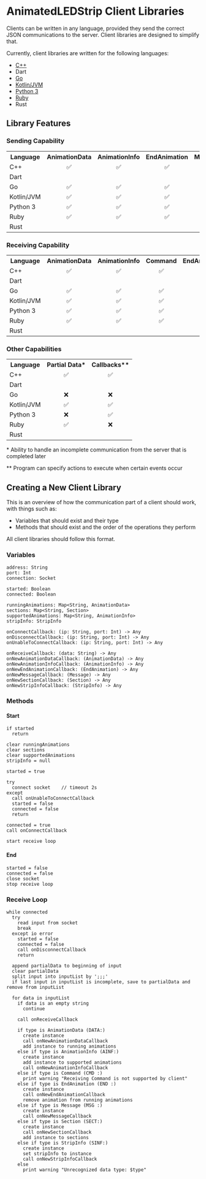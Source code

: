 # AnimatedLEDStrip Client Libraries

Clients can be written in any language, provided they send the correct JSON communications to the server.
Client libraries are designed to simplify that.

Currently, client libraries are written for the following languages:
- [C++](https://github.com/AnimatedLEDStrip/client-cpp)
- Dart
- [Go](https://github.com/AnimatedLEDStrip/client-go)
- [Kotlin/JVM](https://github.com/AnimatedLEDStrip/client-kotlin-jvm)
- [Python 3](https://github.com/AnimatedLEDStrip/client-python)
- [Ruby](https://github.com/AnimatedLEDStrip/client-ruby)
- Rust

## Library Features

### Sending Capability

<table>
  <tr>
    <th>Language</th>
    <th align="center">AnimationData</th>
    <th align="center">AnimationInfo</th>
    <th align="center">EndAnimation</th>
    <th align="center">Message</th>
    <th align="center">Section</th>
    <th align="center">StripInfo</th>
  </tr>
  <tr>
    <td>C++</td>
    <td align="center">✅</td>
    <td align="center">✅</td>
    <td align="center">✅</td>
    <td align="center">✅</td>
    <td align="center">✅</td>
    <td align="center">✅</td>
  </tr>
  <tr>
    <td>Dart</td>
    <td />
    <td />
    <td />
    <td />
    <td />
    <td />
  </tr>
  <tr>
    <td>Go</td>
    <td align="center">✅</td>
    <td align="center">✅</td>
    <td align="center">✅</td>
    <td align="center">✅</td>
    <td align="center">✅</td>
    <td align="center">✅</td>
  </tr>
  <tr>
    <td>Kotlin/JVM</td>
    <td align="center">✅</td>
    <td align="center">✅</td>
    <td align="center">✅</td>
    <td align="center">✅</td>
    <td align="center">✅</td>
    <td align="center">✅</td>
  </tr>
  <tr>
    <td>Python 3</td>
    <td align="center">✅</td>
    <td align="center">✅</td>
    <td align="center">✅</td>
    <td align="center">✅</td>
    <td align="center">✅</td>
    <td align="center">✅</td>
  </tr>
  <tr>
    <td>Ruby</td>
    <td align="center">✅</td>
    <td align="center">✅</td>
    <td align="center">✅</td>
    <td align="center">✅</td>
    <td align="center">✅</td>
    <td align="center">✅</td>
  </tr>
  <tr>
    <td>Rust</td>
    <td />
    <td />
    <td />
    <td />
    <td />
    <td />
  </tr>
</table>

### Receiving Capability

<table>
  <tr>
    <th>Language</th>
    <th align="center">AnimationData</th>
    <th align="center">AnimationInfo</th>
    <th align="center">Command</th>
    <th align="center">EndAnimation</th>
    <th align="center">Section</th>
    <th align="center">StripInfo</th>
  </tr>
  <tr>
    <td>C++</td>
    <td align="center">✅</td>
    <td align="center">✅</td>
    <td align="center">✅</td>
    <td align="center">✅</td>
    <td align="center">✅</td>
    <td align="center">✅</td>
  </tr>
  <tr>
    <td>Dart</td>
    <td />
    <td />
    <td />
    <td />
    <td />
    <td />
  </tr>
  <tr>
    <td>Go</td>
    <td align="center">✅</td>
    <td align="center">✅</td>
    <td align="center">✅</td>
    <td align="center">✅</td>
    <td align="center">✅</td>
    <td align="center">✅</td>
  </tr>
  <tr>
    <td>Kotlin/JVM</td>
    <td align="center">✅</td>
    <td align="center">✅</td>
    <td align="center">✅</td>
    <td align="center">✅</td>
    <td align="center">✅</td>
    <td align="center">✅</td>
  </tr>
  <tr>
    <td>Python 3</td>
    <td align="center">✅</td>
    <td align="center">✅</td>
    <td align="center">✅</td>
    <td align="center">✅</td>
    <td align="center">✅</td>
    <td align="center">✅</td>
  </tr>
  <tr>
    <td>Ruby</td>
    <td align="center">✅</td>
    <td align="center">✅</td>
    <td align="center">✅</td>
    <td align="center">✅</td>
    <td align="center">✅</td>
    <td align="center">✅</td>
  </tr>
  <tr>
    <td>Rust</td>
    <td />
    <td />
    <td />
    <td />
    <td />
    <td />
  </tr>
</table>

### Other Capabilities

<table>
  <tr>
    <th>Language</th>
    <th align="center">Partial Data*</th>
    <th align="center">Callbacks**</th>
  </tr>
  <tr>
    <td>C++</td>
    <td align="center">✅</td>
    <td align="center">✅</td>
  </tr>
  <tr>
    <td>Dart</td>
    <td />
    <td />
  </tr>
  <tr>
    <td>Go</td>
    <td align="center">❌</td>
    <td align="center">❌</td>
  </tr>
  <tr>
    <td>Kotlin/JVM</td>
    <td align="center">✅</td>
    <td align="center">✅</td>
  </tr>
  <tr>
    <td>Python 3</td>
    <td align="center">❌</td>
    <td align="center">✅</td>
  </tr>
  <tr>
    <td>Ruby</td>
    <td align="center">✅</td>
    <td align="center">❌</td>
  </tr>
  <tr>
    <td>Rust</td>
    <td />
    <td />
  </tr>
</table>

\* Ability to handle an incomplete communication from the server that is completed later

** Program can specify actions to execute when certain events occur

## Creating a New Client Library

This is an overview of how the communication part of a client should work, with things such as:

- Variables that should exist and their type
- Methods that should exist and the order of the operations they perform

All client libraries should follow this format.

### Variables

```
address: String
port: Int
connection: Socket

started: Boolean
connected: Boolean

runningAnimations: Map<String, AnimationData>
sections: Map<String, Section>
supportedAnimations: Map<String, AnimationInfo>
stripInfo: StripInfo

onConnectCallback: (ip: String, port: Int) -> Any
onDisconnectCallback: (ip: String, port: Int) -> Any
onUnableToConnectCallback: (ip: String, port: Int) -> Any

onReceiveCallback: (data: String) -> Any
onNewAnimationDataCallback: (AnimationData) -> Any
onNewAnimationInfoCallback: (AnimationInfo) -> Any
onNewEndAnimationCallback: (EndAnimation) -> Any
onNewMessageCallback: (Message) -> Any
onNewSectionCallback: (Section) -> Any
onNewStripInfoCallback: (StripInfo) -> Any
```

### Methods

#### Start

```
if started
  return

clear runningAnimations
clear sections
clear supportedAnimations
stripInfo = null

started = true

try
  connect socket	// timeout 2s
except
  call onUnableToConnectCallback
  started = false
  connected = false
  return

connected = true
call onConnectCallback

start receive loop
```

#### End

```
started = false
connected = false
close socket
stop receive loop
```

### Receive Loop

```
while connected
  try
    read input from socket
    break
  except io error
    started = false
    connected = false
    call onDisconnectCallback
    return

  append partialData to beginning of input
  clear partialData
  split input into inputList by ';;;'
  if last input in inputList is incomplete, save to partialData and remove from inputList

  for data in inputList
    if data is an empty string
      continue

    call onReceiveCallback

    if type is AnimationData (DATA:)
      create instance
      call onNewAnimationDataCallback
      add instance to running animations
    else if type is AnimationInfo (AINF:)
      create instance
      add instance to supported animations
      call onNewAnimationInfoCallback
    else if type is Command (CMD :)
      print warning "Receiving Command is not supported by client"
    else if type is EndAnimation (END :)
      create instance
      call onNewEndAnimationCallback
      remove animation from running animations
    else if type is Message (MSG :)
      create instance
      call onNewMessageCallback
    else if type is Section (SECT:)
      create instance
      call onNewSectionCallback
      add instance to sections
    else if type is StripInfo (SINF:)
      create instance
      set stripInfo to instance
      call onNewStripInfoCallback
    else
      print warning "Unrecognized data type: $type"
```
